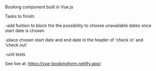 Booking component  built in Vue.js

Tasks to finish: 

-add funtion to block the the possibility to choose unavailable dates once start date is chosen

-place chosen start date and end date in the header of 'check in' and 'check out'

-unit tests


See live at: https://vue-bookingform.netlify.app/
